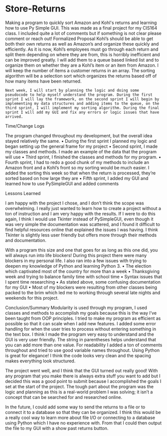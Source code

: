 # Store-Returns
Making a program to quickly sort Amazon and Kohl's returns and learning how to use Py Simple GUI.
This was made as a final project for my CIS164 class.
I included quite a lot of comments but if something is not clear please comment or reach out!
Formalized Proposal
Kohl’s should be able to get both their own returns as well as Amazon’s and organize these quickly and efficiently. As it is now, Kohl’s employees must go through each return and split them depending on where they are from, this is horribly inefficient and can be improved greatly.  I will add them to a queue based linked list and to organize them on whether they are a Kohl’s item or an item from Amazon. I will keep the number of items a customer returns in an array. The sorting algorithm will be a selection sort which organizes the returns based off of how many items have been returned.

 	Next week, I will start by planning the logic and doing some pseudocode to help myself understand the program. During the first sprint I will lay the framework, on the second sprint I will begin by implementing my data structures and adding items to the queue, on the third sprint, I will implement my sorting algorithm. During the final sprint I will add my GUI and fix any errors or logic issues that have arrived.

Time/Change Logs

The program changed throughout my development, but the overall idea stayed relatively the same. 
•	During the first sprint I planned my logic and began setting up the general frame for my project
•	Second sprint, I made my classes and methods. I made an example of the data that the program will use
•	Third sprint, I finished the classes and methods for my program.
•	Fourth sprint, I had to redo a good chunk of my methods to include an Amazon front and a Kohl’s front so my sorting would be much easier. I added the sorting this week so that when the return is processed, they’re sorted based on how large they are
•	Fifth sprint, I added my GUI and learned how to use PySimpleGUI and added comments

Lessons Learned

I am happy with the project I chose, and I don’t think the scope was overwhelming. I really just wanted to learn how to create a project without a ton of instruction and I am very happy with the results. If I were to do this again, I think I would use Tkinter instead of PySimpleGUI, even though it was very simple the documentation was scattered, and I found it difficult to find helpful resources online that explained the issues I was having. I think Tkinter is slightly less user friendly but offers more through their methods and documentation.

With a program this size and one that goes for as long as this one did, you will always run into life blockers! During this project there were many blockers in my personal life. I also ran into a few issues with trying to deepen my knowledge of Python and learning Python 3.
•	The election which captivated most of the country for more than a week
•	Thanksgiving week and trying to balance family time with school time
•	Syntax issues that I spent time researching
•	As stated above, some confusing documentation for my GUI
•	Most of my blockers were resulting from other classes being packed to the brim which led me to working through several late nights and weekends for this project.

Conclusion/Summary
Modularity is used through my program, I used classes and methods to accomplish my goals because this is the way I’ve been taught from OOP principles. I tried to make my program as efficient as possible so that it can scale when I add new features. I added some error handling for when the user tries to process without entering something in the text box. I think I made the program very easy to understand and the GUI is very user friendly. The string in parentheses helps understand that you can add more than one value. For readability I added a ton of comments throughout and tried to use good variable names throughout. Using Python is great for elegance! I think the code looks very clean and the spacing makes everything look structured.

The project went well, and I think that the GUI turned out really good! With any program that you make there is always extra stuff you want to add but I decided this was a good point to submit because I accomplished the goals I set at the start of the project. The tough part about the program was the logic and planning as this is a real-world problem I was solving; it isn’t a concept that can be searched for and researched online.

In the future, I could add some way to send the returns to a file or to connect it to a database so that they can be organized. I think this would be a really cool way to learn more about file I/O or connecting to a database using Python which I have no experience with. From that I could then output the file to my GUI with a show past returns button.


	
